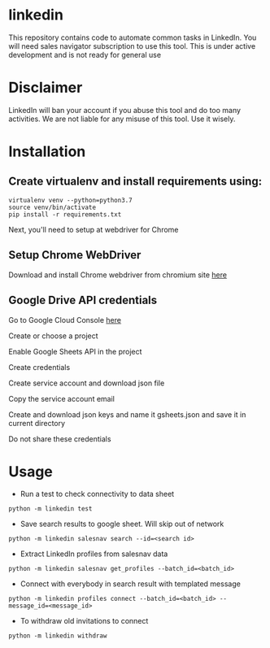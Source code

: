 # linkedin

This repository contains code to automate common tasks in LinkedIn. You will need sales navigator subscription to use this tool. This is under active development and is not ready for general use

# Disclaimer

LinkedIn will ban your account if you abuse this tool and do too many activities. We are not liable for any misuse of this tool. Use it wisely.

# Installation

## Create virtualenv and install requirements using:

```
virtualenv venv --python=python3.7
source venv/bin/activate
pip install -r requirements.txt
```

Next, you'll need to setup at webdriver for Chrome

## Setup Chrome WebDriver

Download and install Chrome webdriver from chromium site [here](https://chromedriver.chromium.org/downloads)

## Google Drive API credentials

Go to Google Cloud Console [here](https://console.cloud.google.com/)

Create or choose a project

Enable Google Sheets API in the project

Create credentials

Create service account and download json file

Copy the service account email

Create and download json keys and name it gsheets.json and save it in current directory

Do not share these credentials

# Usage

* Run a test to check connectivity to data sheet

```
python -m linkedin test
```

* Save search results to google sheet. Will skip out of network

```
python -m linkedin salesnav search --id=<search id>
```

* Extract LinkedIn profiles from salesnav data

```
python -m linkedin salesnav get_profiles --batch_id=<batch_id>
```

* Connect with everybody in search result with templated message

```
python -m linkedin profiles connect --batch_id=<batch_id> --message_id=<message_id>
```

* To withdraw old invitations to connect
```
python -m linkedin withdraw
```

